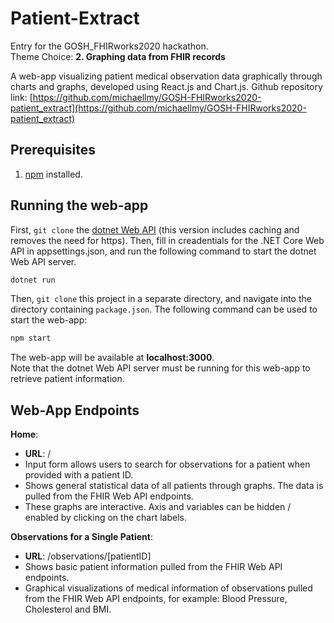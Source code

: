 # Patient-Extract
Entry for the GOSH_FHIRworks2020 hackathon.  
Theme Choice: **2. Graphing data from FHIR records**

A web-app visualizing patient medical observation data graphically through charts and graphs, developed using React.js and Chart.js.
Github repository link: [https://github.com/michaellmy/GOSH-FHIRworks2020-patient_extract](https://github.com/michaellmy/GOSH-FHIRworks2020-patient_extract)

## Prerequisites
1) [npm](https://www.npmjs.com/) installed.

## Running the web-app

First, `git clone` the [dotnet Web API](https://github.com/greenfrogs/FHIRworks_2020?fbclid=IwAR1jihdcfRBN1821Vu_8rB-YGIo-dFPGEgf_T8nEUnaLTtIQPkrpiNBWCMU) (this version includes caching and removes the need for https). Then, fill in creadentials for the .NET Core Web API in appsettings.json, and run the following command to start the dotnet Web API server.

```bash
dotnet run
```

Then, `git clone` this project in a separate directory, and navigate into the directory containing `package.json`. The following command can be used to start the web-app: 

```bash
npm start
```
The web-app will be available at **localhost:3000**.  
Note that the dotnet Web API server must be running for this web-app to retrieve patient information.

## Web-App Endpoints

**Home**:

- **URL**: /
- Input form allows users to search for observations for a patient when provided with a patient ID.
- Shows general statistical data of all patients through graphs. The data is pulled from the FHIR Web API endpoints. 
- These graphs are interactive. Axis and variables can be hidden / enabled by clicking on the chart labels. 

**Observations for a Single Patient**: 

- **URL**: /observations/[patientID]
- Shows basic patient information pulled from the FHIR Web API endpoints.
- Graphical visualizations of medical information of observations pulled from the FHIR Web API endpoints, for example: Blood Pressure, Cholesterol and BMI.

